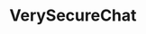 # VerySecureChat
[background]: https://stream-blog-v2.imgix.net/blog/wp-content/uploads/4c1a088e25dd1124adb16dd95e4248dd/image6.png?auto=compress%2Cformat&ixlib=php-1.2.1
